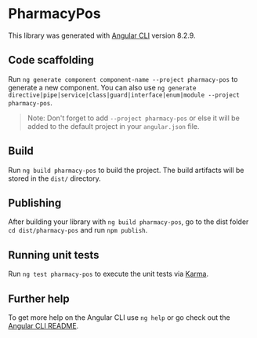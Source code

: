 # PharmacyPos

This library was generated with [Angular CLI](https://github.com/angular/angular-cli) version 8.2.9.

## Code scaffolding

Run `ng generate component component-name --project pharmacy-pos` to generate a new component. You can also use `ng generate directive|pipe|service|class|guard|interface|enum|module --project pharmacy-pos`.
> Note: Don't forget to add `--project pharmacy-pos` or else it will be added to the default project in your `angular.json` file. 

## Build

Run `ng build pharmacy-pos` to build the project. The build artifacts will be stored in the `dist/` directory.

## Publishing

After building your library with `ng build pharmacy-pos`, go to the dist folder `cd dist/pharmacy-pos` and run `npm publish`.

## Running unit tests

Run `ng test pharmacy-pos` to execute the unit tests via [Karma](https://karma-runner.github.io).

## Further help

To get more help on the Angular CLI use `ng help` or go check out the [Angular CLI README](https://github.com/angular/angular-cli/blob/master/README.md).
